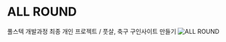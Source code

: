 # ALL ROUND
풀스텍 개발과정 최종 개인 프로젝트 / 풋살, 축구 구인사이트 만들기
![ALL ROUND](https://github.com/user-attachments/assets/0a487a63-411f-45a9-a681-93232346b1b0)
